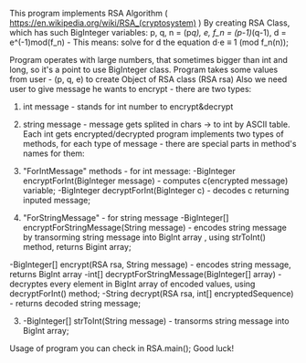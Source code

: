 This program implements RSA Algorithm ( https://en.wikipedia.org/wiki/RSA_(cryptosystem) )
By creating RSA Class, which has such BigInteger variables:
p, q, n = (p*q), e, f_n = (p-1)*(q-1), d = e^(-1)mod(f_n) - This means: solve for d the equation d⋅e ≡ 1 (mod f_n(n));

Program operates with large numbers, that sometimes bigger than int and long, so it's a point to use BigInteger class.
Program takes some values from user - (p, q, e) to create Object of RSA class (RSA rsa)
Also we need user to give message he wants to encrypt - there are two types:
1. int message - stands for int number to encrypt&decrypt
2. string message - message gets splited in chars -> to int by ASCII table. Each int gets encrypted/decrypted 
program implements two types of methods, for each type of message - there are special parts in method's names for them:
1. "ForIntMessage" methods - for int message:
-BigInteger encryptForInt(BigInteger message) - computes c(encrypted message) variable;
-BigInteger decryptForInt(BigInteger c) - decodes c returning inputed message;

2. "ForStringMessage" - for string message
-BigInteger[] encryptForStringMessage(String message) - encodes string message by transorming string message into BigInt array , using strToInt() method, returns Bigint array;

-BigInteger[] encrypt(RSA rsa, String message) - encodes string message, returns BigInt array
-int[] decryptForStringMessage(BigInteger[] array) - decryptes every element in BigInt array of encoded values, using decryptForInt() method;
-String decrypt(RSA rsa, int[] encryptedSequence) - returns decoded string message;


3. -BigInteger[] strToInt(String message) - transorms string message into BigInt array;

Usage of program you can check in RSA.main();
Good luck!
